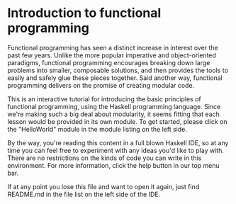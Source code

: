 Introduction to functional programming
======================================

Functional programming has seen a distinct increase in interest over the past few years. Unlike the more popular
imperative and object-oriented paradigms, functional programming encourages breaking down large problems
into smaller, composable solutions, and then provides the tools to easily and safely glue these pieces together.
Said another way, functional programming delivers on the promise of creating modular code.

This is an interactive tutorial for introducing the basic principles of functional programming, using the Haskell
programming language. Since we're making such a big deal about modularity, it seems fitting that each lesson would
be provided in its own module. To get started, please click on the "HelloWorld" module in the module listing on
the left side.

By the way, you're reading this content in a full blown Haskell IDE, so at any time you can feel free to experiment
with any ideas you'd like to play with. There are no restrictions on the kinds of code you can write in this environment.
For more information, click the help button in our top menu bar.

If at any point you lose this file and want to open it again, just find README.md in the file list on the left side of
the IDE.